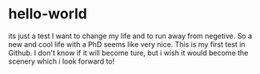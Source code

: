 # hello-world
its just a test
I want to change my life and to run away from negetive. So a new and cool life with a PhD seems like very nice.
This is my first test in Github. I don't know if it will become ture, but i wish it would become the scenery which i look forward to!
